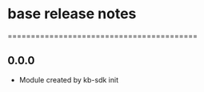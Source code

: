 # base release notes
=========================================

0.0.0
-----
* Module created by kb-sdk init
